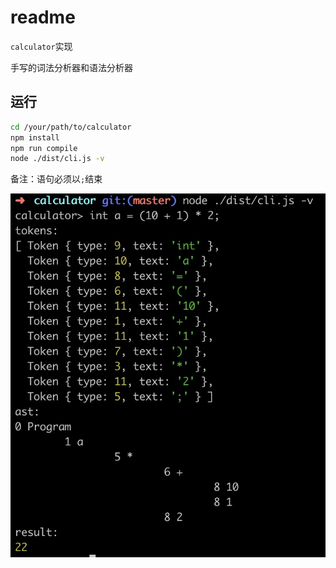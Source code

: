 # readme

`calculator`实现

手写的词法分析器和语法分析器
  
## 运行

```sh
cd /your/path/to/calculator
npm install
npm run compile
node ./dist/cli.js -v
```

备注：语句必须以`;`结束

![example](https://github.com/caijw/calculator/blob/master/docs/example.png)
